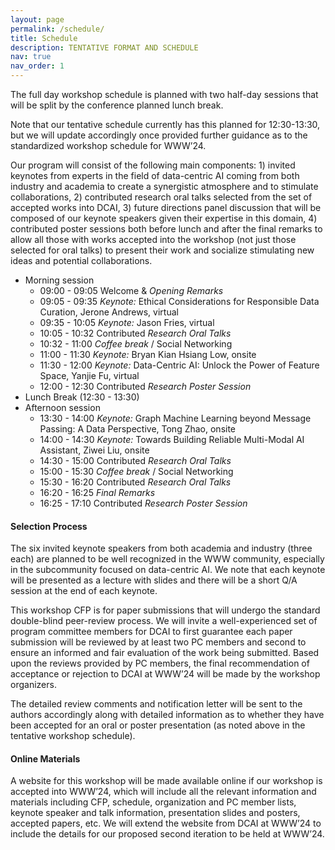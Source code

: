 ```yaml
---
layout: page
permalink: /schedule/
title: Schedule
description: TENTATIVE FORMAT AND SCHEDULE
nav: true
nav_order: 1
---
```


The full day workshop schedule is planned with two half-day sessions that will be split by the conference planned lunch break.

Note that our tentative schedule currently has this planned for 12:30-13:30, but we will update accordingly once provided further guidance as to the standardized workshop schedule for WWW’24.

Our program will consist of the following main components: 1) invited keynotes from experts in the field of data-centric AI coming from both industry and academia to create a synergistic atmosphere and to stimulate collaborations, 2) contributed research oral talks selected from the set of accepted works into DCAI, 3) future directions panel discussion that will be composed of our keynote speakers given their expertise in this domain, 4) contributed poster sessions both before lunch and after the final remarks to allow all those with works accepted into the workshop (not just those selected for oral talks) to present their work and socialize stimulating new ideas and potential collaborations.

- Morning session
  - 09:00 - 09:05 Welcome & *Opening Remarks* 
  - 09:05 - 09:35 *Keynote:* Ethical Considerations for Responsible Data Curation, Jerone Andrews, virtual
  - 09:35 - 10:05 *Keynote:* Jason Fries, virtual
  - 10:05 - 10:32 Contributed *Research Oral Talks*
  - 10:32 - 11:00 *Coffee break* / Social Networking
  - 11:00 - 11:30 *Keynote:* Bryan Kian Hsiang Low, onsite 
  - 11:30 - 12:00 *Keynote:* Data-Centric AI: Unlock the Power of Feature Space, Yanjie Fu, virtual
  - 12:00 - 12:30 Contributed *Research Poster Session*
- Lunch Break (12:30 - 13:30)
- Afternoon session 
  - 13:30 - 14:00 *Keynote:* Graph Machine Learning beyond Message Passing: A Data Perspective, Tong Zhao, onsite
  - 14:00 - 14:30 *Keynote:* Towards Building Reliable Multi-Modal AI Assistant, Ziwei Liu, onsite
  - 14:30 - 15:00 Contributed *Research Oral Talks*
  - 15:00 - 15:30 *Coffee break* / Social Networking
  - 15:30 - 16:20 Contributed *Research Oral Talks*
  - 16:20 - 16:25 *Final Remarks*
  - 16:25 - 17:10 Contributed *Research Poster Session*

<!--
**Panel.** Our anticipation is to have a panel as the final component of the workshop before the last poster session, best paper award ceremony, and final remarks. The panelists will be a subset of our keynote speakers and organizers and will focus on the future directions in the area of machine learning on graphs. We believe this is the most fitting formal final component of the workshop and hope that it will help stimulate conversions at the end during the post-session consisting of contributed research to the workshop.
-->

#### Selection Process 

The six invited keynote speakers from both academia and industry (three each) are planned to be well recognized in the WWW community, especially in the subcommunity focused on data-centric AI. We note that each keynote will be presented as a lecture with slides and there will be a short Q/A session at the end of each keynote.

This workshop CFP is for paper submissions that will undergo the standard double-blind peer-review process. We will invite a well-experienced set of program committee members for DCAI to first guarantee each paper submission will be reviewed by at least two PC members and second to ensure an informed and fair evaluation of the work being submitted. Based upon the reviews provided by PC members, the final recommendation of acceptance or rejection to DCAI at WWW’24 will be made by the workshop organizers.

The detailed review comments and notification letter will be sent to the authors accordingly along with detailed information as to whether they have been accepted for an oral or poster presentation (as noted above in the tentative workshop schedule).

#### Online Materials

A website for this workshop will be made available online if our workshop is accepted into WWW’24, which will include all the relevant information and materials including CFP, schedule, organization and PC member lists, keynote speaker and talk information, presentation slides and posters, accepted papers, etc. We will extend the website from DCAI at WWW’24 to include the details for our proposed second iteration to be held at WWW’24.

